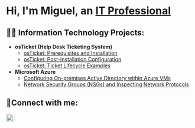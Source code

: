 <h1>Hi, I'm Miguel, an <a href="https://www.linkedin.com/in/miguel-garcia-72970619a/">IT Professional</a></h1>

<h2>👨‍💻 Information Technology Projects:</h2>

- <b>osTicket (Help Desk Ticketing System)</b>
  - [osTicket: Prerequisites and Installation](https://github.com/MGARC9914/Osticket-prereqs)
  - [osTicket: Post-Installation Configuration](https://github.com/MGARC9914/post-install-config)
  - [osTicket: Ticket Lifecycle Examples](https://github.com/MGARC9914/ticket-lifecycle)
- <b>Microsoft Azure</b>
  - [Configuring On-premises Active Directory within Azure VMs](https://github.com/MGARC9914/configure-ad)
  - [Network Security Groups (NSGs) and Inspecting Network Protocols](https://github.com/MGARC9914/azure-network-protocols)

<h2>🤳Connect with me:</h2>

[<img align="left" alt="Miguel | LinkedIn" width="22px" src="https://cdn.jsdelivr.net/npm/simple-icons@v3/icons/linkedin.svg" />][linkedin]

[linkedin]: https://www.linkedin.com/in/miguel-garcia-72970619a/
